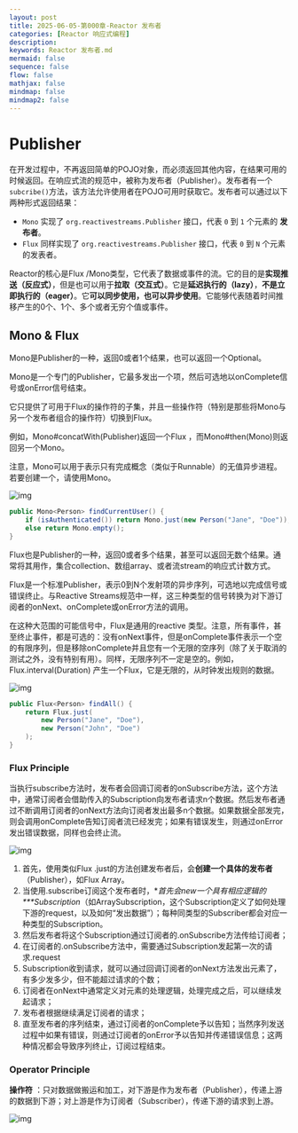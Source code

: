 ```yaml
---
layout: post
title: 2025-06-05-第000章-Reactor 发布者
categories: [Reactor 响应式编程]
description: 
keywords: Reactor 发布者.md
mermaid: false
sequence: false
flow: false
mathjax: false
mindmap: false
mindmap2: false
---
```

# Publisher

在开发过程中，不再返回简单的POJO对象，而必须返回其他内容，在结果可用的时候返回。在响应式流的规范中，被称为发布者（Publisher）。发布者有一个`subcribe()`方法，该方法允许使用者在POJO可用时获取它。发布者可以通过以下两种形式返回结果：

- `Mono` 实现了 `org.reactivestreams.Publisher` 接口，代表 `0` 到 `1` 个元素的 **发布者**。
- `Flux` 同样实现了 `org.reactivestreams.Publisher` 接口，代表 `0` 到 `N` 个元素的发表者。



Reactor的核心是Flux /Mono类型，它代表了数据或事件的流。它的目的是**实现推送（反应式）**，但是也可以用于**拉取（交互式）**。它是**延迟执行的（lazy）**，**不是立即执行的（eager）**。它**可以同步使用，也可以异步使用**。它能够代表随着时间推移产生的0个、1个、多个或者无穷个值或事件。



## Mono & Flux

Mono是Publisher的一种，返回0或者1个结果，也可以返回一个Optional。

Mono<T>是一个专门的Publisher<T>，它最多发出一个项，然后可选地以onComplete信号或onError信号结束。

它只提供了可用于Flux的操作符的子集，并且一些操作符（特别是那些将Mono与另一个发布者组合的操作符）切换到Flux。

例如，Mono#concatWith(Publisher)返回一个Flux ，而Mono#then(Mono)则返回另一个Mono。

注意，Mono可以用于表示只有完成概念（类似于Runnable）的无值异步进程。若要创建一个，请使用Mono<Void>。

![img](https://oss.xubighead.top/oss/image/202506/1930509104171814913.jpg)

```java
public Mono<Person> findCurrentUser() {
    if (isAuthenticated()) return Mono.just(new Person("Jane", "Doe"));
    else return Mono.empty();
}
```



Flux也是Publisher的一种，返回0或者多个结果，甚至可以返回无数个结果。通常将其用作，集合collection、数组array、或者流stream的响应式计数方式。

Flux<T>是一个标准Publisher<T>，表示0到N个发射项的异步序列，可选地以完成信号或错误终止。与Reactive Streams规范中一样，这三种类型的信号转换为对下游订阅者的onNext、onComplete或onError方法的调用。

在这种大范围的可能信号中，Flux是通用的reactive 类型。注意，所有事件，甚至终止事件，都是可选的：没有onNext事件，但是onComplete事件表示一个空的有限序列，但是移除onComplete并且您有一个无限的空序列（除了关于取消的测试之外，没有特别有用）。同样，无限序列不一定是空的。例如，Flux.interval(Duration) 产生一个Flux<Long>，它是无限的，从时钟发出规则的数据。

![img](https://oss.xubighead.top/oss/image/202506/1930509121074860033.jpg)

```java
public Flux<Person> findAll() {
    return Flux.just(
        new Person("Jane", "Doe"),
        new Person("John", "Doe")
    );
}
```



### Flux Principle

当执行subscribe方法时，发布者会回调订阅者的onSubscribe方法，这个方法中，通常订阅者会借助传入的Subscription向发布者请求n个数据。然后发布者通过不断调用订阅者的onNext方法向订阅者发出最多n个数据。如果数据全部发完，则会调用onComplete告知订阅者流已经发完；如果有错误发生，则通过onError发出错误数据，同样也会终止流。

![img](https://oss.xubighead.top/oss/image/202506/1930509139332665345.jpg)

1. 首先，使用类似Flux .just的方法创建发布者后，会**创建一个具体的发布者**（Publisher），如Flux Array。
2. 当使用.subscribe订阅这个发布者时，**首先会new一个具有相应逻辑的\**\**Subscription**（如ArraySubscription，这个Subscription定义了如何处理下游的request，以及如何“发出数据”）；每种同类型的Subscriber都会对应一种类型的Subscription。
3. 然后发布者将这个Subscription通过订阅者的.onSubscribe方法传给订阅者；
4. 在订阅者的.onSubscribe方法中，需要通过Subscription发起第一次的请求.request
5. Subscription收到请求，就可以通过回调订阅者的onNext方法发出元素了，有多少发多少，但不能超过请求的个数；
6. 订阅者在onNext中通常定义对元素的处理逻辑，处理完成之后，可以继续发起请求；
7. 发布者根据继续满足订阅者的请求；
8. 直至发布者的序列结束，通过订阅者的onComplete予以告知；当然序列发送过程中如果有错误，则通过订阅者的onError予以告知并传递错误信息；这两种情况都会导致序列终止，订阅过程结束。



### Operator Principle

**操作符** ：只对数据做搬运和加工，对下游是作为发布者（Publisher），传递上游的数据到下游；对上游是作为订阅者（Subscriber），传递下游的请求到上游。

![img](https://oss.xubighead.top/oss/image/202506/1930509158630658049.jpg)
